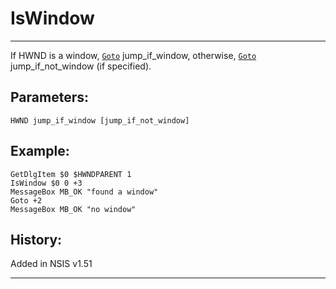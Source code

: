 # IsWindow

---

If HWND is a window, [`Goto`][1] jump_if_window, otherwise, [`Goto`][1] jump_if_not_window (if specified).

## Parameters:

    HWND jump_if_window [jump_if_not_window]

## Example:

	GetDlgItem $0 $HWNDPARENT 1
	IsWindow $0 0 +3
	MessageBox MB_OK "found a window"
	Goto +2
	MessageBox MB_OK "no window"

## History:

Added in NSIS v1.51

---

[1]: Goto.md